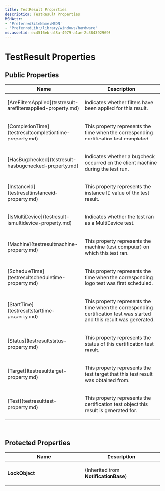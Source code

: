 ```yaml
---
title: TestResult Properties
description: TestResult Properties
MSHAttr:
- 'PreferredSiteName:MSDN'
- 'PreferredLib:/library/windows/hardware'
ms.assetid: ec4516eb-a38a-4979-a1ae-2c3843929698
---
```


# TestResult Properties


## <span id="Public-Properties"></span><span id="public_properties"></span><span id="PUBLIC_PROPERTIES"></span>Public Properties


<table>
<colgroup>
<col width="50%" />
<col width="50%" />
</colgroup>
<thead>
<tr class="header">
<th>Name</th>
<th>Description</th>
</tr>
</thead>
<tbody>
<tr class="odd">
<td><p>[AreFiltersApplied](testresult-arefiltersapplied-property.md)</p></td>
<td><p>Indicates whether filters have been applied for this result.</p></td>
</tr>
<tr class="even">
<td><p>[CompletionTime](testresultcompletiontime-property.md)</p></td>
<td><p>This property represents the time when the corresponding certification test completed.</p></td>
</tr>
<tr class="odd">
<td><p>[HasBugchecked](testresult-hasbugchecked-property.md)</p></td>
<td><p>Indicates whether a bugcheck occurred on the client machine during the test run.</p></td>
</tr>
<tr class="even">
<td><p>[InstanceId](testresultinstanceid-property.md)</p></td>
<td><p>This property represents the instance ID value of the test result.</p></td>
</tr>
<tr class="odd">
<td><p>[IsMultiDevice](testresult-ismultidevice-property.md)</p></td>
<td><p>Indicates whether the test ran as a MultiDevice test.</p></td>
</tr>
<tr class="even">
<td><p>[Machine](testresultmachine-property.md)</p></td>
<td><p>This property represents the machine (test computer) on which this test ran.</p></td>
</tr>
<tr class="odd">
<td><p>[ScheduleTime](testresultscheduletime-property.md)</p></td>
<td><p>This property represents the time when the corresponding logo test was first scheduled.</p></td>
</tr>
<tr class="even">
<td><p>[StartTime](testresultstarttime-property.md)</p></td>
<td><p>This property represents the time when the corresponding certification test was started and this result was generated.</p></td>
</tr>
<tr class="odd">
<td><p>[Status](testresultstatus-property.md)</p></td>
<td><p>This property represents the status of this certification test result.</p></td>
</tr>
<tr class="even">
<td><p>[Target](testresulttarget-property.md)</p></td>
<td><p>This property represents the test target that this test result was obtained from.</p></td>
</tr>
<tr class="odd">
<td><p>[Test](testresulttest-property.md)</p></td>
<td><p>This property represents the certification test object this result is generated for.</p></td>
</tr>
</tbody>
</table>

 

## <span id="Protected_Properties"></span><span id="protected_properties"></span><span id="PROTECTED_PROPERTIES"></span>Protected Properties


<table>
<colgroup>
<col width="50%" />
<col width="50%" />
</colgroup>
<thead>
<tr class="header">
<th>Name</th>
<th>Description</th>
</tr>
</thead>
<tbody>
<tr class="odd">
<td><p><strong>LockObject</strong></p></td>
<td><p>(Inherited from <strong>NotificationBase</strong>)</p></td>
</tr>
</tbody>
</table>

 

 

 






